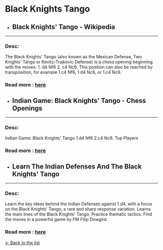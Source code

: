 # Black Knights Tango
- ## **Black Knights' Tango - Wikipedia** 

---
### Desc: 
 The Black Knights' Tango (also known as the Mexican Defense, Two Knights' Tango or Kevitz-Trajkovic Defense) is a chess opening beginning with the moves: 1. d4 Nf6 2. c4 Nc6. This position can also be reached by transposition, for example 1.c4 Nf6, 1.d4 Nc6, or 1.c4 Nc6. 
### Read more : [here](https://en.wikipedia.org/wiki/Black_Knights'_Tango) 
- ## **Indian Game: Black Knights' Tango - Chess Openings** 

---
### Desc: 
 Indian Game: Black Knights' Tango 1.d4 Nf6 2.c4 Nc6. Top Players 
### Read more : [here](https://www.chess.com/openings/Indian-Game-Black-Knights-Tango) 
- ## **Learn The Indian Defenses And The Black Knights' Tango** 

---
### Desc: 
 Learn the key ideas behind the Indian Defenses against 1.d4, with a focus on the Black Knights' Tango, a rare and sharp response variation. Learns the main lines of the Black Knights' Tango. Practice thematic tactics. Find the moves in a powerful game by FM Filip Dowgird. 
### Read more : [here](https://www.chess.com/lessons/learn-the-indian-defenses-and-the-black-knights-tango) 


[← Back to the list](../chess-openings.md)